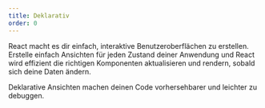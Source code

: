 ```yaml
---
title: Deklarativ
order: 0
---
```


React macht es dir einfach, interaktive Benutzeroberflächen zu erstellen. Erstelle einfach Ansichten für jeden Zustand deiner Anwendung und React wird effizient die richtigen Komponenten aktualisieren und rendern, sobald sich deine Daten ändern.

Deklarative Ansichten machen deinen Code vorhersehbarer und leichter zu debuggen.


